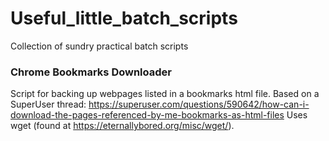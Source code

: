 # Useful_little_batch_scripts
Collection of sundry practical batch scripts

### Chrome Bookmarks Downloader
Script for backing up webpages listed in a bookmarks html file.
Based on a SuperUser thread: https://superuser.com/questions/590642/how-can-i-download-the-pages-referenced-by-me-bookmarks-as-html-files
Uses wget (found at https://eternallybored.org/misc/wget/).
